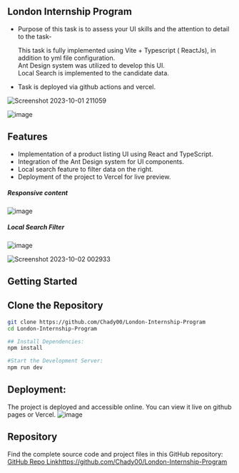 ## London Internship Program

*   Purpose of this task is to assess your UI skills and the attention to detail to the task-  
      
    This task is fully implemented using Vite + Typescript ( ReactJs), in addition to yml file configuration.  
    Ant Design system was utilized to develop this UI.  
    Local Search is implemented to the candidate data.
*   Task is deployed via github actions and vercel.



![Screenshot 2023-10-01 211059](https://github.com/Chady00/London-Internship-Program/assets/84717550/a6a644c1-cf95-4481-820c-967b6ef2806a)

![image](https://github.com/Chady00/London-Internship-Program/assets/84717550/348523a8-7eec-4329-b1f2-a9aa6292c2dd)

## Features

- Implementation of a product listing UI using React and TypeScript.
- Integration of the Ant Design system for UI components.
- Local search feature to filter data on the right.
- Deployment of the project to Vercel for live preview.

##### Responsive content
![image](https://github.com/Chady00/London-Internship-Program/assets/84717550/16347ba9-5c07-45f7-925e-dacca5b33668)

##### Local Search Filter
![image](https://github.com/Chady00/London-Internship-Program/assets/84717550/b1b26e9e-efb4-482a-958c-7e0b4c03d0d3)

![Screenshot 2023-10-02 002933](https://github.com/Chady00/London-Internship-Program/assets/84717550/525a3458-6aa3-4164-990b-4eecc1a30cca)

## Getting Started

## Clone the Repository

```bash
git clone https://github.com/Chady00/London-Internship-Program
cd London-Internship-Program

## Install Dependencies:
npm install

#Start the Development Server:
npm run dev
```

## Deployment:
The project is deployed and accessible online. You can view it live on github pages or Vercel.
![image](https://github.com/Chady00/London-Internship-Program/assets/84717550/9a4833e0-50ee-4598-b09c-00609121e0a2)

## Repository
Find the complete source code and project files in this GitHub repository: [GitHub Repo Link](https://github.com/Chady00/London-Internship-Program)https://github.com/Chady00/London-Internship-Program
